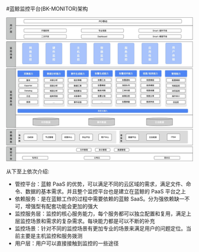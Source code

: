 #蓝鲸监控平台(BK-MONITOR)架构

![产品架构图](../resource/img/architecture.png)

从下至上依次介绍:

- 管控平台：蓝鲸 PaaS 的优势，可以满足不同的云区域的需求，满足文件、命令、数据的基本需求。并且整个监控平台也是建立在蓝鲸的 PaaS 平台之上
- 依赖服务：是在蓝鲸工作的过程中需要依赖的蓝鲸 SaaS。分为强依赖缺一不可，增强型有配套功能会更加的强大
- 监控服务层：监控的核心服务能力，每个服务都可以独立配置和复用，满足上层监控场景和需求的复杂需求。每块能力都是可以不断的补充
- 监控场景：针对不同的监控场景有更加专业的场景来满足用户的问题定位。当前主要是主机监控和服务拨测
- 用户层：用户可以直接接触到监控的一些途径